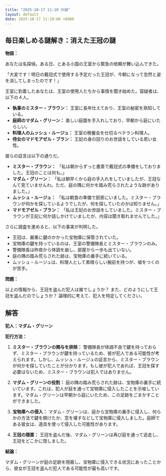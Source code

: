 ```yaml
---
title: "2025-10-17 11:10 の謎"
layout: default
date: 2025-10-17 11:10:00 +0900
---
```

## 毎日楽しめる謎解き：消えた王冠の謎

**物語：**

あなたは名探偵。ある日、とある小国の王室から緊急の依頼が舞い込んできた。

「大変です！明日の戴冠式で使用する予定だった王冠が、今朝になって忽然と姿を消してしまったのです！」

王室に到着したあなたは、王室の使用人たちから事情を聞き始めた。容疑者は、以下の４人。

*   **執事のミスター・ブラウン：** 王室に長年仕えており、王室の秘密を熟知している。
*   **庭師のマダム・グリーン：** 美しい庭園を手入れしており、早朝から庭にいたらしい。
*   **料理人のムッシュ・ルージュ：** 王室の晩餐会を仕切るベテラン料理人。
*   **侍女のマドモアゼル・ブラン：** 王妃の身の回りのお世話をしている若い女性。

彼らの証言は以下の通りだ。

*   **ミスター・ブラウン：** 「私は朝からずっと書斎で戴冠式の準備をしておりました。王冠のことは何も。」
*   **マダム・グリーン：** 「私は朝早くから庭の手入れをしていましたが、王冠なんて見ていませんわ。ただ、庭の隅に何かを踏み荒らされたような跡がありました。」
*   **ムッシュ・ルージュ：** 「私は朝食の準備で厨房にいました。ミスター・ブラウンが何かを探しているようでしたが、何を探していたのかは知りません。」
*   **マドモアゼル・ブラン：** 「私は王妃のお世話をしていました。ミスター・ブラウンが王妃に何か話しかけていましたが、内容は聞き取れませんでした。」

さらに調査を進めると、以下の事実が判明した。

*   王冠は、厳重に鍵のかかった宝物庫に保管されていた。
*   宝物庫の鍵を持っているのは、王室の警備隊長とミスター・ブラウンのみ。
*   警備隊長は昨夜から体調を崩し、部屋から一歩も出ていない。
*   庭の隅の踏み荒らされた跡は、宝物庫の裏手に続いている。
*   ムッシュ・ルージュは、料理人として素晴らしい腕前を持つが、嘘をつくのが苦手。

**問題：**

以上の情報から、王冠を盗んだ犯人は誰でしょうか？ また、どのようにして王冠を盗んだのでしょうか？
論理的に考えて、犯人を特定してください。

## 解答

**犯人：マダム・グリーン**

**犯行方法：**

1.  **ミスター・ブラウンの関与を排除：** 警備隊長が体調不良で鍵を持っておらず、ミスター・ブラウンが鍵を持っているため、彼が犯人である可能性が考えられます。しかし、ムッシュ・ルージュの証言から、ミスター・ブラウンが何かを探していたことが分かります。もし彼が犯人であれば、王冠を探す必要はないため、ミスター・ブラウンは犯人ではありません。

2.  **マダム・グリーンの役割：** 庭の隅の踏み荒らされた跡は、宝物庫の裏手に続いています。これは、犯人が庭を通って宝物庫に侵入したことを示唆しています。マダム・グリーンは早朝から庭にいたため、この足跡をごまかすことができました。

3.  **宝物庫への侵入：** マダム・グリーンは、庭から宝物庫の裏手に侵入し、何らかの方法で鍵を開けたか、窓を壊すなどして宝物庫に侵入しました。庭師である彼女は、道具を使って侵入した可能性があります。

4.  **王冠の隠匿：** 王冠を盗んだ後、マダム・グリーンは再び庭を通って逃走し、王冠をどこかに隠しました。

**結論：**

マダム・グリーンが庭の足跡を隠蔽し、宝物庫に侵入できる状況にあったことから、彼女が王冠を盗んだ犯人である可能性が最も高いです。
